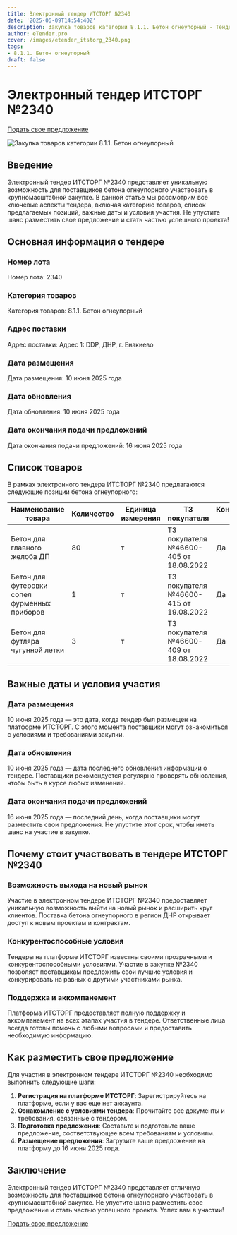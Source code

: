 ```yaml
---
title: Электронный тендер ИТСТОРГ №2340
date: '2025-06-09T14:54:40Z'
description: Закупка товаров категории 8.1.1. Бетон огнеупорный - Тендер №2340
author: eTender.pro
cover: /images/etender_itstorg_2340.png
tags:
- 8.1.1. Бетон огнеупорный
draft: false
---
```

# Электронный тендер ИТСТОРГ №2340

[Подать свое предложение](https://itstorg.ru/tender-2340?utm_source=etender)

![Закупка товаров категории 8.1.1. Бетон огнеупорный](/images/etender_itstorg_2340.png)

## Введение

Электронный тендер ИТСТОРГ №2340 представляет уникальную возможность для поставщиков бетона огнеупорного участвовать в крупномасштабной закупке. В данной статье мы рассмотрим все ключевые аспекты тендера, включая категорию товаров, список предлагаемых позиций, важные даты и условия участия. Не упустите шанс разместить свое предложение и стать частью успешного проекта!

## Основная информация о тендере

### Номер лота

Номер лота: 2340

### Категория товаров

Категория товаров: 8.1.1. Бетон огнеупорный

### Адрес поставки

Адрес поставки: Адрес 1: DDP, ДНР, г. Енакиево

### Дата размещения

Дата размещения: 10 июня 2025 года

### Дата обновления

Дата обновления: 10 июня 2025 года

### Дата окончания подачи предложений

Дата окончания подачи предложений: 16 июня 2025 года

## Список товаров

В рамках электронного тендера ИТСТОРГ №2340 предлагаются следующие позиции бетона огнеупорного:

| Наименование товара                                          | Количество | Единица измерения | ТЗ покупателя                                     | Конкурсная база |
|--------------------------------------------------------------|------------|------------------|--------------------------------------------------|----------------|
| Бетон для главного желоба ДП                                | 80         | т                | ТЗ покупателя №46600-405 от 18.08.2022             | Да             |
| Бетон для футеровки сопел фурменных приборов               | 1          | т                | ТЗ покупателя №46600-415 от 19.08.2022             | Да             |
| Бетон для футляра чугунной летки                           | 3          | т                | ТЗ покупателя №46600-409 от 18.08.2022             | Да             |

## Важные даты и условия участия

### Дата размещения

10 июня 2025 года — это дата, когда тендер был размещен на платформе ИТСТОРГ. С этого момента поставщики могут ознакомиться с условиями и требованиями закупки.

### Дата обновления

10 июня 2025 года — дата последнего обновления информации о тендере. Поставщики рекомендуется регулярно проверять обновления, чтобы быть в курсе любых изменений.

### Дата окончания подачи предложений

16 июня 2025 года — последний день, когда поставщики могут разместить свои предложения. Не упустите этот срок, чтобы иметь шанс на участие в закупке.

## Почему стоит участвовать в тендере ИТСТОРГ №2340

### Возможность выхода на новый рынок

Участие в электронном тендере ИТСТОРГ №2340 предоставляет уникальную возможность выйти на новый рынок и расширить круг клиентов. Поставка бетона огнеупорного в регион ДНР открывает доступ к новым проектам и контрактам.

### Конкурентоспособные условия

Тендеры на платформе ИТСТОРГ известны своими прозрачными и конкурентоспособными условиями. Участие в закупке №2340 позволяет поставщикам предложить свои лучшие условия и конкурировать на равных с другими участниками рынка.

### Поддержка и аккомпанемент

Платформа ИТСТОРГ предоставляет полную поддержку и аккомпанемент на всех этапах участия в тендере. Ответственные лица всегда готовы помочь с любыми вопросами и предоставить необходимую информацию.

## Как разместить свое предложение

Для участия в электронном тендере ИТСТОРГ №2340 необходимо выполнить следующие шаги:

1. **Регистрация на платформе ИТСТОРГ**: Зарегистрируйтесь на платформе, если у вас еще нет аккаунта.
2. **Ознакомление с условиями тендера**: Прочитайте все документы и требования, связанные с тендером.
3. **Подготовка предложения**: Составьте и подготовьте ваше предложение, соответствующее всем требованиям и условиям.
4. **Размещение предложения**: Загрузите ваше предложение на платформу до 16 июня 2025 года.

## Заключение

Электронный тендер ИТСТОРГ №2340 представляет отличную возможность для поставщиков бетона огнеупорного участвовать в крупномасштабной закупке. Не упустите шанс разместить свое предложение и стать частью успешного проекта. Успех вам в участии!

[Подать свое предложение](https://itstorg.ru/tender-2340?utm_source=etender)